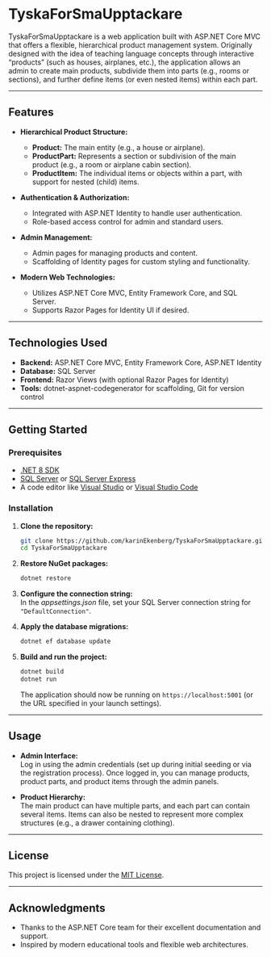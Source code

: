 # TyskaForSmaUpptackare

TyskaForSmaUpptackare is a web application built with ASP.NET Core MVC that offers a flexible, hierarchical product management system. Originally designed with the idea of teaching language concepts through interactive “products” (such as houses, airplanes, etc.), the application allows an admin to create main products, subdivide them into parts (e.g., rooms or sections), and further define items (or even nested items) within each part.

---

## Features

- **Hierarchical Product Structure:**  
  - **Product:** The main entity (e.g., a house or airplane).
  - **ProductPart:** Represents a section or subdivision of the main product (e.g., a room or airplane cabin section).
  - **ProductItem:** The individual items or objects within a part, with support for nested (child) items.

- **Authentication & Authorization:**  
  - Integrated with ASP.NET Identity to handle user authentication.
  - Role-based access control for admin and standard users.

- **Admin Management:**  
  - Admin pages for managing products and content.
  - Scaffolding of Identity pages for custom styling and functionality.

- **Modern Web Technologies:**  
  - Utilizes ASP.NET Core MVC, Entity Framework Core, and SQL Server.
  - Supports Razor Pages for Identity UI if desired.

---

## Technologies Used

- **Backend:** ASP.NET Core MVC, Entity Framework Core, ASP.NET Identity  
- **Database:** SQL Server  
- **Frontend:** Razor Views (with optional Razor Pages for Identity)  
- **Tools:** dotnet-aspnet-codegenerator for scaffolding, Git for version control

---

## Getting Started

### Prerequisites

- [.NET 8 SDK](https://dotnet.microsoft.com/download/dotnet/8.0)
- [SQL Server](https://www.microsoft.com/en-us/sql-server/sql-server-downloads) or [SQL Server Express](https://www.microsoft.com/en-us/sql-server/sql-server-editions-express)
- A code editor like [Visual Studio](https://visualstudio.microsoft.com/) or [Visual Studio Code](https://code.visualstudio.com/)

### Installation

1. **Clone the repository:**
   ```bash
   git clone https://github.com/karinEkenberg/TyskaForSmaUpptackare.git
   cd TyskaForSmaUpptackare
   ```

2. **Restore NuGet packages:**
   ```bash
   dotnet restore
   ```

3. **Configure the connection string:**  
   In the *appsettings.json* file, set your SQL Server connection string for `"DefaultConnection"`.

4. **Apply the database migrations:**
   ```bash
   dotnet ef database update
   ```

5. **Build and run the project:**
   ```bash
   dotnet build
   dotnet run
   ```
   The application should now be running on `https://localhost:5001` (or the URL specified in your launch settings).

---

## Usage

- **Admin Interface:**  
  Log in using the admin credentials (set up during initial seeding or via the registration process). Once logged in, you can manage products, product parts, and product items through the admin panels.

- **Product Hierarchy:**  
  The main product can have multiple parts, and each part can contain several items. Items can also be nested to represent more complex structures (e.g., a drawer containing clothing).

---

## License

This project is licensed under the [MIT License](LICENSE).

---

## Acknowledgments

- Thanks to the ASP.NET Core team for their excellent documentation and support.
- Inspired by modern educational tools and flexible web architectures.
